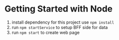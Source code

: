 # Getting Started with Node

1. install dependency for this project use `npm install`
2. run `npm startService` to setup BFF side for data
3. run `npm start` to create web page
